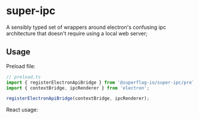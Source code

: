# super-ipc

A sensibly typed set of wrappers around electron's confusing ipc 
architecture that doesn't require using a local web server;

## Usage
Preload file:
```ts
// preload.ts
import { registerElectronApiBridge } from '@superflag-io/super-ipc/preloader';
import { contextBridge, ipcRenderer } from 'electron';

registerElectronApiBridge(contextBridge, ipcRenderer);
```

React usage:
```tsx

```
